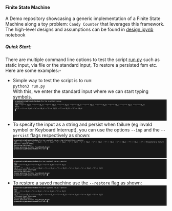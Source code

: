 #### Finite State Machine
A Demo repository showcasing a generic implementation of a Finite State Machine along a toy problem: `Candy Counter` that leverages this framework. The high-level designs and assumptions can be found in [design.ipynb](design.ipynb) notebook

##### Quick Start:
There are multiple command line options to test the script [run.py](run.py) such as static input, via file or the standard input, To restore a persisted fsm etc. Here are some examples:-

- Simple way to test the script is to run:<br>
`python3 run.py` <br>
With this, we enter the standard input where we can start typing symbols.
![Alt text](image.png)
- To specify the input as a string and persist when failure (eg invald symbol or Keyboard Interrupt), you can use the options `--inp` and the `--persist` flags respectively as shown:
![Alt text](image-1.png)
![Alt text](image-2.png)
- To restore a saved machine use the `--restore` flag as shown:
![Alt text](image-3.png)


